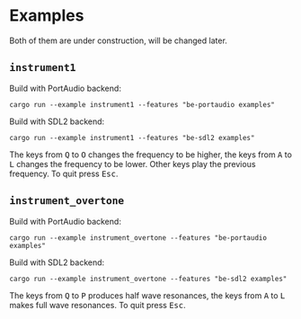 # Examples
Both of them are under construction, will be changed later.

## `instrument1`
Build with PortAudio backend:

`cargo run --example instrument1 --features "be-portaudio examples"`

Build with SDL2 backend:

`cargo run --example instrument1 --features "be-sdl2 examples"`



The keys from <kbd>Q</kbd> to <kbd>O</kbd> changes the frequency to be higher, the keys from <kbd>A</kbd> to <kbd>L</kbd> changes the frequency to be lower. Other keys play the previous frequency. To quit press <kbd>Esc</kbd>.




## `instrument_overtone`
Build with PortAudio backend:

`cargo run --example instrument_overtone --features "be-portaudio examples"`

Build with SDL2 backend:

`cargo run --example instrument_overtone --features "be-sdl2 examples"`



The keys from <kbd>Q</kbd> to <kbd>P</kbd> produces half wave resonances, the keys from <kbd>A</kbd> to <kbd>L</kbd> makes full wave resonances. To quit press <kbd>Esc</kbd>.